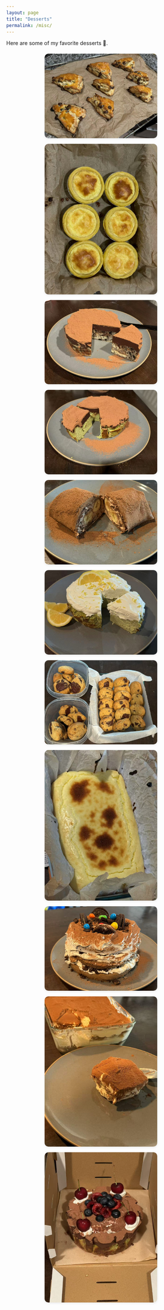 ```yaml
---
layout: page
title: "Desserts"
permalink: /misc/
---
```


<style>
/* ---- Simple responsive 3-column gallery ---- */
.gallery {
  display: grid;
  grid-template-columns: repeat(auto-fill, minmax(300px, 1fr));
  gap: 15px;                 /* 行列间距 */
  justify-items: center;     /* 单元格内水平居中 */
  margin-top: 20px;
}

.gallery img {
  width: 100%;
  max-width: 300px;          /* 控制单图最大宽度 */
  height: auto;
  border-radius: 10px;       /* 可选：圆角 */
  box-shadow: 0 2px 6px rgba(0,0,0,0.08); /* 可选：轻阴影 */
  transition: transform 0.2s ease-in-out;
}

.gallery img:hover {
  transform: scale(1.03);    /* 悬停微放大 */
}
</style>

<p>
  Here are some of my favorite desserts 🍰.
</p>

<div class="gallery">
  <img src="/assets/img/dessert1.jpg" alt="Cake 1" width="300">
  <img src="/assets/img/dessert2.jpg" alt="Cake 2" width="300">
  <img src="/assets/img/dessert4.jpg" alt="Cake 2" width="300">
  <img src="/assets/img/dessert6.jpg" alt="Cake 2" width="300">
  <img src="/assets/img/dessert7.jpg" alt="Cake 1" width="300">
  <img src="/assets/img/dessert8.jpg" alt="Cake 2" width="300">
  <img src="/assets/img/dessert10.jpg" alt="Cake 2" width="300">
  <img src="/assets/img/dessert11.jpg" alt="Cake 2" width="300">
  <img src="/assets/img/dessert3.jpg" alt="Cake 1" width="300">
  <img src="/assets/img/dessert5.jpg" alt="Cake 1" width="300">
  <img src="/assets/img/dessert9.jpg" alt="Cake 1" width="300">
</div>